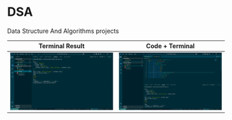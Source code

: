 # DSA
Data Structure And Algorithms projects

| Terminal Result | Code + Terminal |
|:---------------:|:---------------:|
| <img src="./images/terminal.png" width="300"/> | <img src="./images/test.png" width="300"/> |




